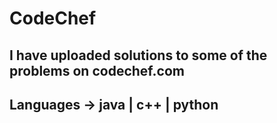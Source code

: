 # CodeChef
## I have uploaded solutions to some of the problems on codechef.com
## Languages -> java | c++ | python
